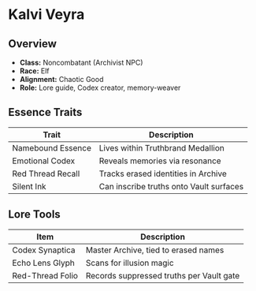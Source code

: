 # Kalvi Veyra

## Overview
- **Class:** Noncombatant (Archivist NPC)
- **Race:** Elf
- **Alignment:** Chaotic Good
- **Role:** Lore guide, Codex creator, memory-weaver

## Essence Traits
| Trait               | Description |
|---------------------|-------------|
| Namebound Essence   | Lives within Truthbrand Medallion |
| Emotional Codex     | Reveals memories via resonance |
| Red Thread Recall   | Tracks erased identities in Archive |
| Silent Ink          | Can inscribe truths onto Vault surfaces |

## Lore Tools
| Item                | Description |
|---------------------|-------------|
| Codex Synaptica     | Master Archive, tied to erased names |
| Echo Lens Glyph     | Scans for illusion magic |
| Red-Thread Folio    | Records suppressed truths per Vault gate |
